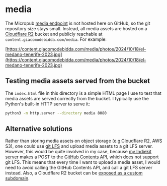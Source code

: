 # media

The Micropub [media endpoint](https://indieweb.org/micropub_media_endpoint) is not hosted here on GitHub, so the git repository size stays small. Instead, all media assets are hosted on a [Cloudflare R2](https://www.cloudflare.com/developer-platform/r2/) bucket and publicly reachable at `content.giacomodebidda.com/media`. For example:

[https://content.giacomodebidda.com/media/photos/2024/10/18/el-medano-tenerife-2023.jpg](https://content.giacomodebidda.com/media/photos/2024/10/18/el-medano-tenerife-2023.jpg)

## Testing media assets served from the bucket

The `index.html` file in this directory is a simple HTML page I use to test that media assets are served correctly from the bucket. I typically use the Python's built-in HTTP server to serve it:

```sh
python3 -m http.server --directory media 8080
```

## Alternative solutions

Rather than storing media assets on object storage (e.g.Cloudflare R2, AWS S3), one could use [git LFS](https://git-lfs.com/) and upload media assets to a git LFS server. However, this would be quite involved in my case, because [my Indiekit server](https://github.com/jackdbd/giacomodebidda-indiekit/) makes a POST to the [GitHub Contents API](https://docs.github.com/en/rest/repos/contents), which does not support git LFS. This means that every time I want to upload a media asset, I would need to avoid calling the GitHub Contents API, and call a git LFS server instead. Also, a Cloudflare R2 bucket can be [exposed as a custom subdomain](https://developers.cloudflare.com/r2/buckets/public-buckets/).
